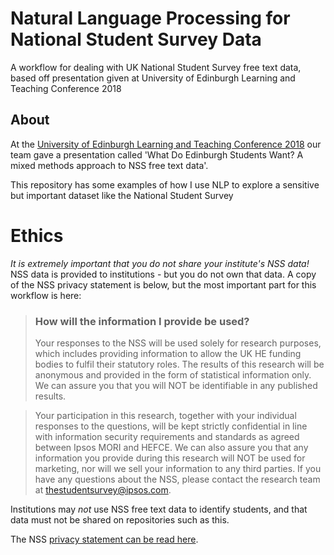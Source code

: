# Natural Language Processing for National Student Survey Data
A workflow for dealing with UK National Student Survey free text data, based off presentation given at University of Edinburgh Learning and Teaching Conference 2018

## About
At the [University of Edinburgh Learning and Teaching Conference 2018](https://www.ed.ac.uk/institute-academic-development/learning-teaching/cpd/workshops/learning-teaching-conference) our team gave a presentation called 'What Do Edinburgh Students Want? A mixed methods approach to NSS free text data'. 

This repository has some examples of how I use NLP to explore a sensitive but important dataset like the National Student Survey

# Ethics
*It is extremely important that you do not share your institute's NSS data!*
NSS data is provided to institutions -  but you do not own that data. A copy of the NSS privacy statement is below, but the most important part for this workflow is here:

> ### How will the information I provide be used?
>Your responses to the NSS will be used solely for research purposes, which includes providing information to allow the UK HE funding bodies to fulfil their statutory roles. The results of this research will be anonymous and provided in the form of statistical information only. We can assure you that you will NOT be identifiable in any published results.

> Your participation in this research, together with your individual responses to the questions, will be kept strictly confidential in line with information security requirements and standards as agreed between Ipsos MORI and HEFCE. We can also assure you that any information you provide during this research will NOT be used for marketing, nor will we sell your information to any third parties. If you have any questions about the NSS, please contact the research team at thestudentsurvey@ipsos.com.

Institutions may *not* use NSS free text data to identify students, and that data must not be shared on repositories such as this. 


The NSS [privacy statement can be read here](https://www.thestudentsurvey.com/privacy-statement.php).

